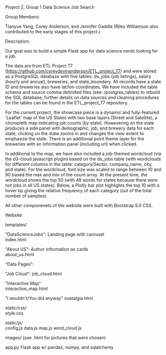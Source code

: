 Project 2, Group 1
Data Science Job Search

Group Members:

Tianyue Yang, Corey Anderson, and Jennifer Gaddie
(Riley Williamson also contributed to the early stages of this project.)

Description: 

Our goal was to build a simple Flask app for data science nerds looking for a job.

The data are from ETL Project T7 (https://github.com/coreydevinanderson/ETL_project_T7) and were stored as a PostgreSQL database with five tables: ds_jobs (job listings), salary (hourly and annual), breweries, and state_boundary. All records have a state ID and breweries also have lat/lon coordinates. We have included the table schema and source comma delimited files (see: /postgres_tables) to rebuild the SQL database; further details on data sources and cleaning procedures for the tables can be found in the ETL_project_T7 repository.

For the current project, the showcase piece is a dynamic and fully-featured 'Leaflet' map of the US States with two base layers (Street and Satellite), a choropleth map indicating job counts (by state). Howevering on the state produces a side panel with demographic, job, and brewery data for each state; clicking on the state zooms in and changes the view extent to emphasize the state. There is an additional point theme layer for the breweries with an information panel (including url) when clicked.

In additional to the map, we have also included a job-themed wordcloud (via the d3-cloud javascript plugin) based on the ds_jobs table (with wordclouds for different columns in the table: category/Sector, company_name, city, and state). For the wordcloud, font size was scaled to range between 10 and 90 based the max and min of the count array. At the present time, the wordcloud shows the top 50 (with 48 words  for states because there were not jobs in all US states). Below, a Plotly bar plot highlights the top 10 with a hover tip giving the relative frequency of each category (out of the total number of samples).

All other componenets of the website were built with Bootstrap 5.0 CSS.

Website:

templates/

"DataScienceJobs": Landing page with carousel             
index.html

"About US": Author information on cards             
about_us.html 

"Data Pages":

"Job Cloud":
job_cloud.html
                         
"Interactive Map"                   
interactive_map.html

"I wouldn't/You did anyway"
nostalgia.html

static/css/     
style.css

static/js/   
config.js
data.js
map.js
word_cloud.js

images/     (see .html for pictures that were chosen)

app.py      Flask app w/ pandas, numpy, and sqlalchemy


